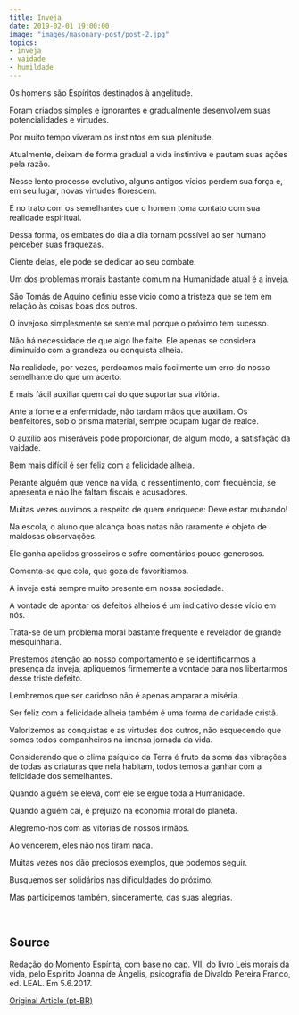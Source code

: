 ```yaml
---
title: Inveja
date: 2019-02-01 19:00:00
image: "images/masonary-post/post-2.jpg"
topics: 
- inveja
- vaidade
- humildade
---
```


Os homens são Espíritos destinados à angelitude.

Foram criados simples e ignorantes e gradualmente desenvolvem suas
potencialidades e virtudes.

Por muito tempo viveram os instintos em sua plenitude.

Atualmente, deixam de forma gradual a vida instintiva e pautam suas ações pela
razão.

Nesse lento processo evolutivo, alguns antigos vícios perdem sua força e, em
seu lugar, novas virtudes florescem.

É no trato com os semelhantes que o homem toma contato com sua realidade
espiritual.

Dessa forma, os embates do dia a dia tornam possível ao ser humano perceber
suas fraquezas.

Ciente delas, ele pode se dedicar ao seu combate.

Um dos problemas morais bastante comum na Humanidade atual é a inveja.

São Tomás de Aquino definiu esse vício como a tristeza que se tem em relação às
coisas boas dos outros.

O invejoso simplesmente se sente mal porque o próximo tem sucesso.

Não há necessidade de que algo lhe falte. Ele apenas se considera diminuído com
a grandeza ou conquista alheia.

Na realidade, por vezes, perdoamos mais facilmente um erro do nosso semelhante
do que um acerto.

É mais fácil auxiliar quem cai do que suportar sua vitória.

Ante a fome e a enfermidade, não tardam mãos que auxiliam. Os benfeitores, sob
o prisma material, sempre ocupam lugar de realce.

O auxílio aos miseráveis pode proporcionar, de algum modo, a satisfação da
vaidade.

Bem mais difícil é ser feliz com a felicidade alheia.

Perante alguém que vence na vida, o ressentimento, com frequência, se apresenta
e não lhe faltam fiscais e acusadores.

Muitas vezes ouvimos a respeito de quem enriquece: Deve estar roubando!

Na escola, o aluno que alcança boas notas não raramente é objeto de maldosas
observações.

Ele ganha apelidos grosseiros e sofre comentários pouco generosos.

­Comenta-se que cola, que goza de favoritismos.

A inveja está sempre muito presente em nossa sociedade.

A vontade de apontar os defeitos alheios é um indicativo desse vício em nós.

Trata-se de um problema moral bastante frequente e revelador de grande
mesquinharia.

Prestemos atenção ao nosso comportamento e se identificarmos a presença da
inveja, apliquemos firmemente a vontade para nos libertarmos desse triste
defeito.

Lembremos que ser caridoso não é apenas amparar a miséria.

Ser feliz com a felicidade alheia também é uma forma de caridade cristã.

Valorizemos as conquistas e as virtudes dos outros, não esquecendo que somos
todos companheiros na imensa jornada da vida.

Considerando que o clima psíquico da Terra é fruto da soma das vibrações de
todas as criaturas que nela habitam, todos temos a ganhar com a felicidade dos
semelhantes.

Quando alguém se eleva, com ele se ergue toda a Humanidade.

Quando alguém cai, é prejuízo na economia moral do planeta.

Alegremo-nos com as vitórias de nossos irmãos.

Ao vencerem, eles não nos tiram nada.

Muitas vezes nos dão preciosos exemplos, que podemos seguir.

Busquemos ser solidários nas dificuldades do próximo.

Mas participemos também, sinceramente, das suas alegrias.

 

## Source
Redação do Momento Espírita, com base no cap. VII, do
livro Leis morais da vida, pelo Espírito Joanna de Ângelis,
psicografia de Divaldo Pereira Franco, ed. LEAL.
Em 5.6.2017. 

[Original Article (pt-BR)](http://www.momento.com.br/pt/ler_texto.php?id=5122)
